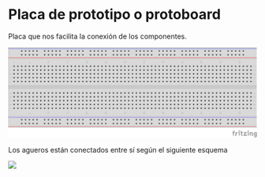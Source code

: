 # Placa de prototipo o protoboard

Placa que nos facilita la conexión de los componentes.

![](../imagenes/Protoboard.png)

Los agueros están conectados entre sí según el siguiente esquema

![](https://chuperfantasticarduinos.files.wordpress.com/2009/09/breadboard.jpg)
